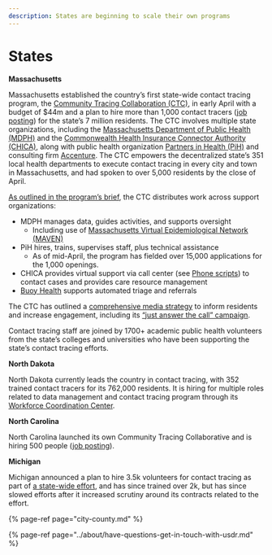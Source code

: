 ```yaml
---
description: States are beginning to scale their own programs
---
```


# States

**Massachusetts**

Massachusetts established the country’s first state-wide contact tracing program, the [Community Tracing Collaboration \(CTC\)](https://www.mass.gov/lists/covid-19-contact-tracing-resources-and-information), in early April with a budget of $44m and a plan to hire more than 1,000 contact tracers \([job posting](https://jobs.crelate.com/portal/talentboost/job/3kyqki4zeqoyugdzsha5iynhce)\) for the state’s 7 million residents. The CTC involves multiple state organizations, including the [Massachusetts Department of Public Health](https://www.mass.gov/orgs/department-of-public-health) [\(MDPH\)](https://www.mass.gov/orgs/department-of-public-health) and the [Commonwealth Health Insurance Connector Authority](https://www.mahealthconnector.org/) [\(CHICA\)](https://www.mahealthconnector.org/), along with public health organization [Partners in Health \(PiH\)](https://www.pih.org/) and consulting firm [Accenture](https://www.accenture.com/us-en). The CTC empowers the decentralized state’s 351 local health departments to execute contact tracing in every city and town in Massachusetts, and had spoken to over 5,000 residents by the close of April.

[As outlined in the program’s brief](https://www.mass.gov/doc/community-tracing-collaborative-overview-presentation/download), the CTC distributes work across support organizations:

* MDPH manages data, guides activities, and supports oversight
  * Including use of [Massachusetts Virtual Epidemiological Network \(MAVEN\)](https://www.mass.gov/doc/massachusetts-department-of-public-health-maven-infrastructure-overview/download)
* PiH hires, trains, supervises staff, plus technical assistance
  * As of mid-April, the program has fielded over 15,000 applications for the 1,000 openings.
* CHICA provides virtual support via call center \(see [Phone scripts](https://www.mass.gov/doc/contact-tracing-scripts/download)\) to contact cases and provides care resource management
* [Buoy Health](https://www.buoyhealth.com/contact/) supports automated triage and referrals

The CTC has outlined a [comprehensive media strategy](https://www.mass.gov/info-details/covid-19-community-tracing-collaborative-media-and-outreach-approach) to inform residents and increase engagement, including its [“just answer the call” campaign](https://www.mass.gov/doc/massachusetts-community-tracing-collaborative-flyer-for-media-and-outreach/download).

Contact tracing staff are joined by 1700+ academic public health volunteers from the state’s colleges and universities who have been supporting the state’s contact tracing efforts.

**North Dakota**

North Dakota currently leads the country in contact tracing, with 352 trained contact tracers for its 762,000 residents. It is hiring for multiple roles related to data management and contact tracing program through its [Workforce Coordination Center](https://ndresponse.gov/covid-19-resources/get-involved-how-you-can-help).

**North Carolina**

North Carolina launched its own Community Tracing Collaborative and is hiring 500 people \([job posting](https://workforcenow.adp.com/mascsr/default/mdf/recruitment/recruitment.html?cid=e19abba7-a8ad-4c26-948f-cf26888754a7&ccId=2714228523_1656&)\).

**Michigan**

Michigan announced a plan to hire 3.5k volunteers for contact tracing as part of [a state-wide effort](http://michigan.gov/fightcovid19), and has since trained over 2k, but has since slowed efforts after it increased scrutiny around its contracts related to the effort.

{% page-ref page="city-county.md" %}

{% page-ref page="../about/have-questions-get-in-touch-with-usdr.md" %}

